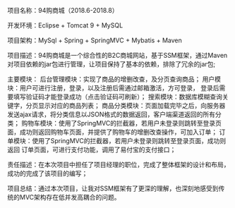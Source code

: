 项目名称：94购商城（2018.6-2018.8）

   开发环境：Eclipse + Tomcat 9 + MySQL
   
   项目架构：MySql + Spring + SpringMVC + Mybatis + Maven
   
   项目描述：94购商城是一个综合性的B2C商城网站，基于SSM框架，通过Maven对项目依赖的jar包进行管理，让项目保持了基本的依赖，排除了冗余的jar包;
   
   主要模块：
      后台管理模块：实现了商品的增删改查，及分页查询商品；
      用户模块：用户可进行注册，登录，以及注册后需通过邮箱激活，方可登录， 登录后需要填写验证码才能登录成功（点击验证码可刷新）；
      搜索模块：数据库模糊查询关键字，分页显示对应的商品列表；
      商品分类模块：页面加载完毕之后，向服务器发送ajax请求，将分类信息以JSON格式的数据返回，客户端渠道返回的所有分类；
      购物车模块：使用了SpringMVC的拦截器，若用户未登录则跳转至登录页面，成功则返回购物车页面，并提供了购物车的增删改查操作，可加入订单；
      订单模块：使用了SpringMVC的拦截器，若用户未登录则跳转至登录页面，成功则返回
      订单页面，可进行支付功能，调用了易付宝的支付接口；
      
   责任描述：在本次项目中担任了项目经理的职位，完成了整体框架的设计和布局，成功的完成了该项目的编写；
   
   项目总结：通过本次项目，让我对SSM框架有了更深的理解，也深刻地感受到传统的MVC架构存在低并发高耦合的问题。
